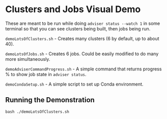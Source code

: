 # Clusters and Jobs Visual Demo
These are meant to be run while doing `adviser status --watch 1` in some terminal so that you can see
clusters being built, then jobs being run.

`demoLotsOfClusters.sh` - Creates many clusters (6 by default, up to about 40).

`demoLotsOfJobs.sh` - Creates 6 jobs. Could be easily modified to do many more simultaneously.

`demoAdviserCommandProgress.sh` - A simple command that returns progress % to show job state in `adviser status`.

`demoCondaSetup.sh` - A simple script to set up Conda environment.

## Running the Demonstration
`bash ./demoLotsOfClusters.sh`

